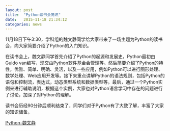 ```yaml
---
layout: post
title:  "Python读书会简讯"
date:   2015-11-18 21:34:12
categories: news
---
```

11月18日下午3:30，学科组的魏文静同学给大家带来了一场主题为Python的读书会，向大家简要介绍了Python的入门知识。

在读书会上，魏文静同学首先介绍了Python的起源和发展史，Python最初由Guido van编写，现交由Python软件基金会管理等。然后简要介绍了Python的特性，优雅、简单、明确、灵活，以及一些应用，例如Python可以进行图形处理、数学处理、Web应用开发等。接下来重点讲解Python的语法规则，包括Python的语句和控制流，表达式，动态类型系统和数据类型等。最后，通过一个Python实例来进行辅助说明，根据这个实例，大家也对Python语言学习中存在的问题进行了讨论，加深了对Python的理解。

读书会历经90分钟后顺利结束了，同学们对于Python有了大致了解，丰富了大家的知识储备。

<a href ="{{site.url}}/files/python.pdf">Python-魏文静</a>
